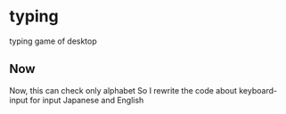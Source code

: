# typing
typing game of desktop

## Now
Now, this can check only alphabet 
So I rewrite the code about keyboard-input for input Japanese and English 
